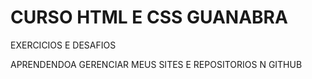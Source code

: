 # CURSO HTML E CSS GUANABRA
 EXERCICIOS E DESAFIOS


APRENDENDOA GERENCIAR MEUS SITES E REPOSITORIOS N GITHUB